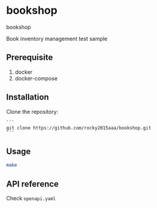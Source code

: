 # bookshop
bookshop

Book inventory management test sample

## Prerequisite

1. docker
2. docker-compose

## Installation

Clone the repository:

    ```
    git clone https://github.com/rocky2015aaa/bookshop.git
    ```

## Usage

```bash
make
```

## API reference

Check `openapi.yaml`

